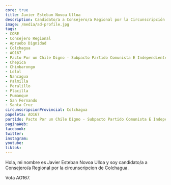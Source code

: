 ```yaml
---
core: true
title: Javier Esteban Novoa Ulloa
description: Candidato/a a Consejero/a Regional por la Circunscripción de Colchagua
image: /media/ad-profile.jpg
tags:
- CORE
- Consejero Regional
- Apruebo Dignidad
- Colchagua
- AO167
- Pacto Por un Chile Digno - Subpacto Partido Comunista E Independientes - Independientes
- Chepica
- Chimbarongo
- Lolol
- Nancagua
- Palmilla
- Peralillo
- Placilla
- Pumanque
- San Fernando
- Santa Cruz
circunscripcionProvincial: Colchagua
papeleta: AO167
partido: Pacto Por un Chile Digno - Subpacto Partido Comunista E Independientes - Independientes
paginaWeb:
facebook:
twitter:
instagram:
youtube:
tiktok:
---
```

Hola, mi nombre es Javier Esteban Novoa Ulloa y soy candidato/a a Consejero/a Regional por la circunscripcion de Colchagua.

Vota AO167.